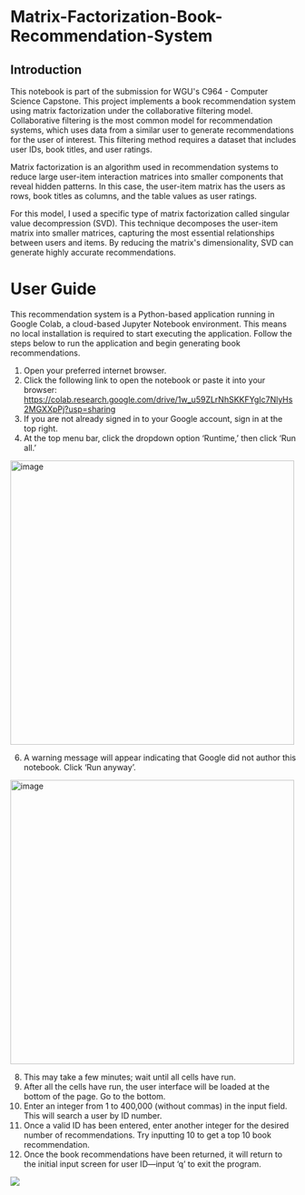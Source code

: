 # Matrix-Factorization-Book-Recommendation-System

## Introduction ##
This notebook is part of the submission for WGU's C964 - Computer Science Capstone. This project implements a book recommendation system using matrix factorization under the collaborative filtering model. Collaborative filtering is the most common model for recommendation systems, which uses data from a similar user to generate recommendations for the user of interest. This filtering method requires a dataset that includes user IDs, book titles, and user ratings.

Matrix factorization is an algorithm used in recommendation systems to reduce large user-item interaction matrices into smaller components that reveal hidden patterns. In this case, the user-item matrix has the users as rows, book titles as columns, and the table values as user ratings.

For this model, I used a specific type of matrix factorization called singular value decompression (SVD). This technique decomposes the user-item matrix into smaller matrices, capturing the most essential relationships between users and items. By reducing the matrix's dimensionality, SVD can generate highly accurate recommendations.

# User Guide
This recommendation system is a Python-based application running in Google Colab, a cloud-based Jupyter Notebook environment. This means no local installation is required to start executing the application. Follow the steps below to run the application and begin generating book recommendations.

1.	Open your preferred internet browser.
2.	Click the following link to open the notebook or paste it into your browser:  https://colab.research.google.com/drive/1w_u59ZLrNhSKKFYgIc7NlyHs2MGXXpPj?usp=sharing 
3.	If you are not already signed in to your Google account, sign in at the top right.
4.	At the top menu bar, click the dropdown option ‘Runtime,’ then click ‘Run all.’ 
<img width="500" alt="image" src="https://github.com/user-attachments/assets/a3243fb4-6080-4c48-be2e-b256ba00f5b8" />

6.	A warning message will appear indicating that Google did not author this notebook. Click ‘Run anyway’. 
<img width="500" alt="image" src="https://github.com/user-attachments/assets/c4262c58-8c6d-486c-a5e7-ea92b662de2e" />

8.	This may take a few minutes; wait until all cells have run. 
9.	After all the cells have run, the user interface will be loaded at the bottom of the page. Go to the bottom.
10.	Enter an integer from 1 to 400,000 (without commas) in the input field. This will search a user by ID number.
11.	Once a valid ID has been entered, enter another integer for the desired number of recommendations. Try inputting 10 to get a top 10 book recommendation.
12.	Once the book recommendations have been returned, it will return to the initial input screen for user ID—input ‘q’ to exit the program.  

![](https://github.com/kuneus/gif-repo/blob/main/c964-book-recommendation-system/c964-project-demo.gif)
